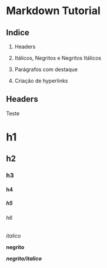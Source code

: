 # Markdown Tutorial

## Indice

1. Headers

2. Itálicos, Negritos e Negritos Itálicos

3. Parágrafos com destaque

4. Criação de hyperlinks

## Headers

Teste

# h1

## h2

### h3

#### h4

##### h5

###### h6

*italico*

**negrito**

***negrito/italico***

